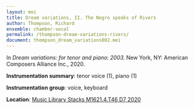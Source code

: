 ```yaml
---
layout: mei
title: Dream variations, II. The Negro speaks of Rivers
author: Thompson, Richard
ensemble: chamber-vocal
permalink: /thompson-dream-variations-rivers/
document: thompson_dream_variations002.mei
---
```


In *Dream variations: for tenor and piano: 2003.* New York, NY: American Composers Alliance Inc., 2020.

**Instrumentation summary**: tenor voice (1), piano (1)

**Instrumentation group**: voice, keyboard

**Location**: <a href="https://tufts.primo.exlibrisgroup.com/permalink/01TUN_INST/1kc9gia/alma991018728135803851" target="_blank">Music Library Stacks M1621.4.T46 D7 2020</a>
